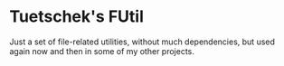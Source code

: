 
Tuetschek's FUtil
=================

Just a set of file-related utilities, without much dependencies, but used again now and then
in some of my other projects.


